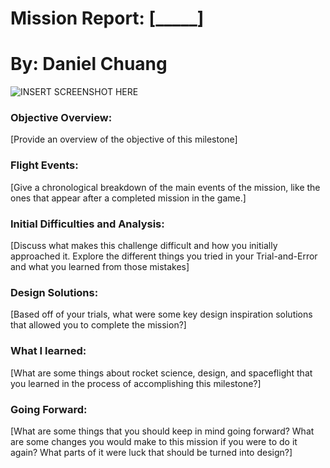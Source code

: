 # Mission Report: [_____]
# By: Daniel Chuang



![INSERT SCREENSHOT HERE]()



### Objective Overview:
[Provide an overview of the objective of this milestone]

### Flight Events:
[Give a chronological breakdown of the main events of the mission, like the ones that appear after a completed mission in the game.]

### Initial Difficulties and Analysis:
[Discuss what makes this challenge difficult and how you initially approached it. Explore the different things you tried in your Trial-and-Error and what you learned from those mistakes]

### Design Solutions:
[Based off of your trials, what were some key design inspiration solutions that allowed you to complete the mission?]

### What I learned:
[What are some things about rocket science, design, and spaceflight that you learned in the process of accomplishing this milestone?]

### Going Forward:
[What are some things that you should keep in mind going forward? What are some changes you would make to this mission if you were to do it again? What parts of it were luck that should be turned into design?]
